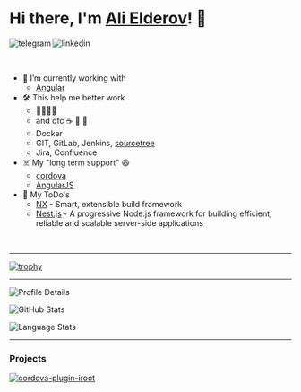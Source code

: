 # Hi there, I'm [Ali Elderov](https://cyberkatze.de)! 👋

<p>
    <a href="https://t.me/ngSamurai">
        <img align="left" alt="telegram" src="https://img.shields.io/badge/telegram-blue?logo=telegram&style=for-the-badge" />
    </a>
&nbsp;&nbsp;
    <a href="https://www.linkedin.com/in/alielderov/">
        <img align="left" alt="linkedin" src="https://img.shields.io/badge/LinkedIn-0A66C2?logo=LinkedIn&style=for-the-badge" />
    </a>
<p/>

<br/>

- 🌱 I’m currently working with
    - [Angular][angular]     
- 🛠 This help me better work
    - 👨‍👩‍👧‍👦
    - and ofc ☕ 🍪 🛌 
    - Docker
    - GIT, GitLab, Jenkins, [sourcetree][sourcetree]
    - Jira, Confluence
- ☠️ My "long term support" 😄
    - [cordova][cordova]
    - [AngularJS][angularJS]
- 📆 My ToDo's
    - [NX][nx] - Smart, extensible build framework
    - [Nest.js][nestJS] - A progressive Node.js framework for building efficient, reliable and scalable server-side applications

<br/>

----

[![trophy](https://github-profile-trophy.vercel.app/?username=WuglyakBolgoink&column=4&margin-w=15&margin-h=15&theme=matrix)](https://github-profile-trophy.vercel.app/?username=WuglyakBolgoink&column=4&margin-w=15&margin-h=15&theme=matrix)

----

![Profile Details](https://github-profile-summary-cards.vercel.app/api/cards/profile-details?username=WuglyakBolgoink&theme=dracula)

![GitHub Stats](https://github-readme-stats.vercel.app/api?username=WuglyakBolgoink&show_icons=true&theme=synthwave)

![Language Stats](https://github-readme-stats.vercel.app/api/top-langs/?username=WuglyakBolgoink&layout=compact&theme=synthwave)

----

### Projects

[![cordova-plugin-iroot](https://github-readme-stats.vercel.app/api/pin/?username=WuglyakBolgoink&repo=cordova-plugin-iroot&theme=synthwave)](https://github.com/WuglyakBolgoink/cordova-plugin-iroot)


[cordova]: https://cordova.apache.org  "cordova"
[angularJS]: https://angularjs.org/ "angularJS"
[angular]: https://angular.io/ "angular"

[sourcetree]: https://www.sourcetreeapp.com/ "A free Git client for Windows and Mac"

[nx]: https://nx.dev/ "Smart, extensible build framework"
[nestJS]: https://nestjs.com/ "A progressive Node.js framework for building efficient, reliable and scalable server-side applications."
